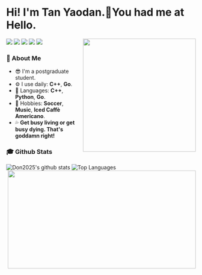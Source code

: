 # Hi! I'm Tan Yaodan.👋You had me at Hello.
<a target="_blank" href="https://tanyaodan.com/aboutme"><img align="right" src="https://paper.tanyaodan.com/img/cat.jpg" height="300" width="300"/></a>
[![](https://img.shields.io/badge/-Blog-2196f3?style=flat-square&logo=blogger&logoColor=white&link=https://tanyaodan.com)](https://tanyaodan.com)
[![](https://img.shields.io/badge/-Github-333?style=flat-square&logo=github&logoColor=white&link=https://github.com/Don2025)](https://github.com/Don2025)
[![](https://img.shields.io/badge/-Mail-c14438?style=flat-square&logo=Gmail&logoColor=white&link=mailto:tanyaodan@qq.com)](mailto:tanyaodan@qq.com)
[![](https://img.shields.io/badge/-Steam-00587a?style=flat-square&logo=Steam&logoColor=white&link=https://steamcommunity.com/id/17773572025)](https://steamcommunity.com/id/17773572025)
[![](https://img.shields.io/badge/-Jay%20Chou%20Records-ff0000?style=flat-square&logo=Ko-fi&logoColor=white&link=http://music.tanyaodan.com)](http://music.tanyaodan.com)

### 🧑 About Me
- 😎 I'm a postgraduate student.
- ⚙️ I use daily: **C++**, **Go**.
- 💬 Languages: **C++**, **Python**, **Go**.
- 💜 Hobbies: **Soccer**, **Music**, **Iced Caffè Americano**.
- 💦 **Get busy living or get busy dying. That's goddamn right!**
### 🎓 Github Stats
![Don2025's github stats](https://github-readme-stats.vercel.app/api/?username=Don2025&show_icons=true&hide_title=true&theme=radical)
<a target="_blank" href="https://tanyaodan.com"><img align="right" src="https://paper.tanyaodan.com/img/bless.jpg" height="260" width="500" /></a>
![Top Languages](https://github-readme-stats.vercel.app/api/top-langs/?username=Don2025&langs_count=5) 

